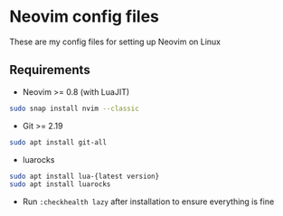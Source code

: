 # Neovim config files

These are my config files for setting up Neovim on Linux

## Requirements

- Neovim >= 0.8 (with LuaJIT)
```bash
sudo snap install nvim --classic
```

- Git >= 2.19
```bash
sudo apt install git-all
```

- luarocks
```bash
sudo apt install lua-{latest version}
sudo apt install luarocks
```

- Run `:checkhealth lazy` after installation to ensure everything is fine
